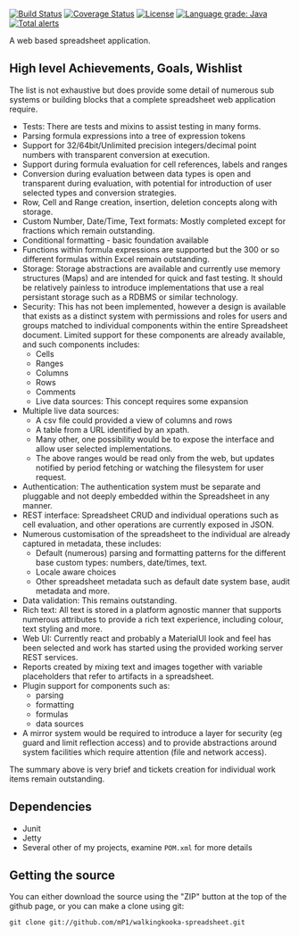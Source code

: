 [![Build Status](https://travis-ci.com/mP1/walkingkooka-spreadsheet.svg?branch=master)](https://travis-ci.com/mP1/walkingkooka-spreadsheet.svg?branch=master)
[![Coverage Status](https://coveralls.io/repos/github/mP1/walkingkooka-spreadsheet/badge.svg?branch=master)](https://coveralls.io/repos/github/mP1/walkingkooka-spreadsheet?branch=master)
[![License](https://img.shields.io/badge/License-Apache%202.0-blue.svg)](https://opensource.org/licenses/Apache-2.0)
[![Language grade: Java](https://img.shields.io/lgtm/grade/java/g/mP1/walkingkooka-spreadsheet.svg?logo=lgtm&logoWidth=18)](https://lgtm.com/projects/g/mP1/walkingkooka-spreadsheet/context:java)
[![Total alerts](https://img.shields.io/lgtm/alerts/g/mP1/walkingkooka-spreadsheet.svg?logo=lgtm&logoWidth=18)](https://lgtm.com/projects/g/mP1/walkingkooka-spreadsheet/alerts/)



A web based spreadsheet application.

## High level Achievements, Goals, Wishlist

The list is not exhaustive but does provide some detail of numerous sub systems or building blocks that a complete spreadsheet web application
require.

- Tests: There are tests and mixins to assist testing in many forms.
- Parsing formula expressions into a tree of expression tokens
- Support for 32/64bit/Unlimited precision integers/decimal point numbers with transparent conversion at execution.
- Support during formula evaluation for cell references, labels and ranges
- Conversion during evaluation between data types is open and transparent during evaluation, with potential for introduction of user selected
  types and conversion strategies.
- Row, Cell and Range creation, insertion, deletion concepts along with storage.
- Custom Number, Date/Time, Text formats: Mostly completed except for fractions which remain outstanding.
- Conditional formatting - basic foundation available
- Functions within formula expressions are supported but the 300 or so different formulas within Excel remain outstanding.
- Storage: Storage abstractions are available and currently use memory structures (Maps) and are intended for quick and fast testing.
  It should be relatively painless to introduce implementations that use a real persistant storage such as a RDBMS or similar technology.
- Security: This has not been implemented, however a design is available that exists as a distinct system with permissions
  and roles for users and groups matched to individual components within the entire Spreadsheet document. Limited support for these components
  are already available, and such components includes:
  - Cells
  - Ranges
  - Columns
  - Rows
  - Comments
  - Live data sources: This concept requires some expansion
- Multiple live data sources: 
  - A csv file could provided a view of columns and rows
  - A table from a URL identified by an xpath.
  - Many other, one possibility would be to expose the interface and allow user selected implementations.
  - The above ranges would be read only from the web, but updates notified by period fetching or watching the filesystem for user request.   
- Authentication: The authentication system must be separate and pluggable and not deeply embedded within the Spreadsheet in any manner.
- REST interface: Spreadsheet CRUD and individual operations such as cell evaluation, and other operations are currently exposed in JSON.
- Numerous customisation of the spreadsheet to the individual are already captured in metadata, these includes:
  - Default (numerous) parsing and formatting patterns for the different base custom types: numbers, date/times, text.
  - Locale aware choices
  - Other spreadsheet metadata such as default date system base, audit metadata and more.
- Data validation: This remains outstanding.
- Rich text: All text is stored in a platform agnostic manner that supports numerous attributes to provide a rich text
  experience, including colour, text styling and more.
- Web UI: Currently react and probably a MaterialUI look and feel has been selected and work has started using the provided working server REST services.
- Reports created by mixing text and images together with variable placeholders that refer to artifacts in a spreadsheet.
- Plugin support for components such as:
  - parsing
  - formatting
  - formulas
  - data sources
- A mirror system would be required to introduce a layer for security (eg guard and limit reflection access) and to
  provide abstractions around system facilities which require attention (file and network access).

The summary above is very brief and tickets creation for individual work items remain outstanding.

## Dependencies

- Junit
- Jetty
- Several other of my projects, examine `POM.xml` for more details

## Getting the source

You can either download the source using the "ZIP" button at the top
of the github page, or you can make a clone using git:

```
git clone git://github.com/mP1/walkingkooka-spreadsheet.git
```
 